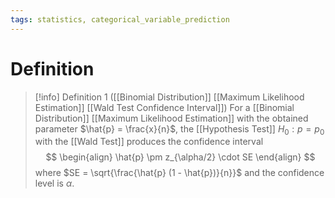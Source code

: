 ```yaml
---
tags: statistics, categorical_variable_prediction
---
```


# Definition

> [!info] Definition 1 ([[Binomial Distribution]] [[Maximum Likelihood Estimation]] [[Wald Test Confidence Interval]])
> For a [[Binomial Distribution]] [[Maximum Likelihood Estimation]] with the obtained parameter $\hat{p} = \frac{x}{n}$, the [[Hypothesis Test]] $H_0: p = p_0$ with the [[Wald Test]] produces the confidence interval
> $$
> \begin{align}
> \hat{p} \pm z_{\alpha/2} \cdot SE
> \end{align}
> $$
> where $SE = \sqrt{\frac{\hat{p} (1 - \hat{p})}{n}}$ and the confidence level is $\alpha$.